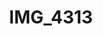 ---
pid: '150'
layout: photos
title: IMG_4313
filename: IMG_4375.jpg
caption: 
previous_pid: '149'
next_pid: '151'
permalink: "/photos/150.html"
---
